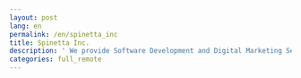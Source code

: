 ```yaml
---
layout: post
lang: en
permalink: /en/spinetta_inc
title: Spinetta Inc.
description: ' We provide Software Development and Digital Marketing Services in Fukuoka. '
categories: full_remote
---
```

